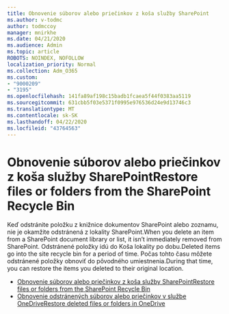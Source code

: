 ```yaml
---
title: Obnovenie súborov alebo priečinkov z koša služby SharePoint
ms.author: v-todmc
author: todmccoy
manager: mnirkhe
ms.date: 04/21/2020
ms.audience: Admin
ms.topic: article
ROBOTS: NOINDEX, NOFOLLOW
localization_priority: Normal
ms.collection: Adm_O365
ms.custom:
- "9000209"
- "3195"
ms.openlocfilehash: 141fa89af198c15badb1fcaea5f44f0383aa5119
ms.sourcegitcommit: 631cbb5f03e5371f0995e976536d24e9d13746c3
ms.translationtype: MT
ms.contentlocale: sk-SK
ms.lasthandoff: 04/22/2020
ms.locfileid: "43764563"
---
```

# <a name="restore-files-or-folders-from-the-sharepoint-recycle-bin"></a><span data-ttu-id="f5131-102">Obnovenie súborov alebo priečinkov z koša služby SharePoint</span><span class="sxs-lookup"><span data-stu-id="f5131-102">Restore files or folders from the SharePoint Recycle Bin</span></span> 

<span data-ttu-id="f5131-103">Keď odstránite položku z knižnice dokumentov SharePoint alebo zoznamu, nie je okamžite odstránená z lokality SharePoint.</span><span class="sxs-lookup"><span data-stu-id="f5131-103">When you delete an item from a SharePoint document library or list, it isn’t immediately removed from SharePoint.</span></span> <span data-ttu-id="f5131-104">Odstránené položky idú do Koša lokality po dobu.</span><span class="sxs-lookup"><span data-stu-id="f5131-104">Deleted items go into the site recycle bin for a period of time.</span></span> <span data-ttu-id="f5131-105">Počas tohto času môžete odstránené položky obnoviť do pôvodného umiestnenia.</span><span class="sxs-lookup"><span data-stu-id="f5131-105">During that time, you can restore the items you deleted to their original location.</span></span>

- [<span data-ttu-id="f5131-106">Obnovenie súborov alebo priečinkov z koša služby SharePoint</span><span class="sxs-lookup"><span data-stu-id="f5131-106">Restore files or folders from the SharePoint Recycle Bin</span></span>](https://support.office.com/article/Restore-items-in-the-Recycle-Bin-of-a-SharePoint-site-6df466b6-55f2-4898-8d6e-c0dff851a0be)
- [<span data-ttu-id="f5131-107">Obnovenie odstránených súborov alebo priečinkov v službe OneDrive</span><span class="sxs-lookup"><span data-stu-id="f5131-107">Restore deleted files or folders in OneDrive</span></span>](https://support.office.com/article/restore-deleted-files-or-folders-in-onedrive-949ada80-0026-4db3-a953-c99083e6a84f)
